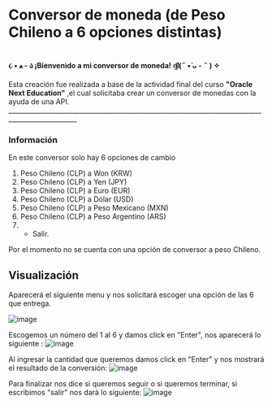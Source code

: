<h1>Conversor de moneda (de Peso Chileno a 6 opciones distintas)<h1>


   <h4>   ૮ • ﻌ - ა        ¡Bienvenido a mi conversor de moneda!      ദ്ദി(˵ •̀ ᴗ - ˵ ) ✧ </h4>
Esta creación fue realizada a base de la actividad final del curso 
<b>"Oracle Next Education" </b> ,el cual solicitaba crear un conversor de monedas con la ayuda de una API.  </h5>
___________________________________________________________________________________________________
<h3> Información</h3>

En este conversor solo hay 6 opciones de cambio
1) Peso Chileno (CLP)    a Won (KRW)
2) Peso Chileno (CLP)    a Yen (JPY)
3) Peso Chileno (CLP)    a Euro (EUR)            
4) Peso Chileno (CLP)    a Dólar (USD)           
5) Peso Chileno (CLP)    a Peso Mexicano (MXN)   
6) Peso Chileno (CLP)    a Peso Argentino (ARS)
0) - Salir.

Por el momento no se cuenta con una opción de conversor a peso Chileno.


<h2>Visualización</h2>

Aparecerá el siguiente menu y nos solicitará escoger una opción de las 6 que entrega.

![image](https://github.com/user-attachments/assets/34be874f-b35e-476d-aa4a-f5e753822f03)

Escogemos un  número del 1 al 6 y damos click en "Enter", nos aparecerá lo siguiente :
![image](https://github.com/user-attachments/assets/8f29a4cb-a4ec-421f-9f22-64c3fe415ab7)

Al ingresar la cantidad que queremos damos click en "Enter" y nos mostrará el resultado de la conversión:
![image](https://github.com/user-attachments/assets/6fdeab9f-3933-40a8-9fc7-ea8db82065c5)

Para finalizar nos dice si queremos seguir o si queremos terminar, si escribimos "salir" nos dará lo siguiente:
![image](https://github.com/user-attachments/assets/a5803741-43d7-4e05-94f5-a7ee66bf76b9)





